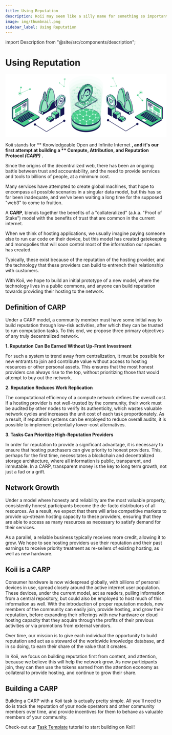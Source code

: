 ```yaml
---
title: Using Reputation
description: Koii may seem like a silly name for something so important, but it stands for Knowledgeable Open and Infinite Internet, and it's our first attempt at building a CARP.
image: img/thumbnail.png
sidebar_label: Using Reputation
---
```


import Description from "@site/src/components/description";

# Using Reputation

![banner](./img/Using%20Reputation.svg)

Koii stands for
** Knowledgeable Open and Infinite Internet **, and it's our first attempt at
building a ** Compute, Attribution, and Reputation Protocol _(CARP)_** .

Since the origins of the decentralized web, there has been an ongoing battle between trust and accountability, and the need to provide services and tools to billions of people, at a minimum cost.

Many services have attempted to create global machines, that hope to encompass all possible scenarios in a singular data model, but this has so far been inadequate, and we've been waiting a long time for the supposed "web3" to come to fruition.&#x20;

A **CARP**, blends together the benefits of a "collateralized" (a.k.a. "Proof of Stake") model with the benefits of trust that are common in the current internet.

When we think of hosting applications, we usually imagine paying someone else to run our code on their device, but this model has created gatekeeping and monopolies that will soon control most of the information our species has created.

Typically, these exist because of the reputation of the hosting provider, and the technology that these providers can build to entrench their relationship with customers.

With Koii, we hope to build an initial prototype of a new model, where the technology lives in a public commons, and anyone can build reputation towards providing their hosting to the network.&#x20;

## Definition of CARP

Under a CARP model, a community member must have some initial way to build reputation through low-risk activities, after which they can be trusted to run computation tasks. To this end, we propose three primary objectives of any truly decentralized network.

**1. Reputation Can Be Earned Without Up-Front Investment**

For such a system to trend away from centralization, it must be possible for new entrants to join and contribute value without access to hosting resources or other personal assets. This ensures that the most honest providers can always rise to the top, without prioritizing those that would attempt to buy out the network.

**2. Reputation Reduces Work Replication**

The computational efficiency of a compute network defines the overall cost. If a hosting provider is not well-trusted by the community, their work must be audited by other nodes to verify its authenticity, which wastes valuable network cycles and increases the unit cost of each task proportionately. As a result, if reputation systems can be employed to reduce overall audits, it is possible to implement potentially lower-cost alternatives.

**3. Tasks Can Prioritize High-Reputation Providers**

In order for reputation to provide a significant advantage, it is necessary to ensure that hosting purchasers can give priority to honest providers. This, perhaps for the first time, necessitates a blockchain and decentralized storage architecture, where all information is public, transparent, and immutable. In a CARP, transparent money is the key to long term growth, not just a fad or a grift.&#x20;

## Network Growth

Under a model where honesty and reliability are the most valuable property, consistently honest participants become the de-facto distributors of all resources. As a result, we expect that there will arise competitive markets to provide up-stream hosting capacity to these providers, ensuring that they are able to access as many resources as necessary to satisfy demand for their services.&#x20;

As a parallel, a reliable business typically receives more credit, allowing it to grow. We hope to see hosting providers use their reputation and their past earnings to receive priority treatment as re-sellers of existing hosting, as well as new hardware.&#x20;

## Koii is a CARP

Consumer hardware is now widespread globally, with billions of personal devices in use, spread closely around the active internet user population. These devices, under the current model, act as readers, pulling information from a central repository, but could also be employed to host much of this information as well. With the introduction of proper reputation models, new members of the community can easily join, provide hosting, and grow their reputation, before expanding their offerings with new hardware or cloud hosting capacity that they acquire through the profits of their previous activities or via promotions from external vendors.&#x20;

Over time, our mission is to give each individual the opportunity to build reputation and act as a steward of the worldwide knowledge database, and in so doing, to earn their share of the value that it creates.&#x20;

In Koii, we focus on building reputation first from content, and attention, because we believe this will help the network grow. As new participants join, they can then use the tokens earned from the attention economy as collateral to provide hosting, and continue to grow their share.&#x20;

## Building a CARP

Building a CARP with a Koii task is actually pretty simple. All you'll need to do is track the reputation of your node operators and other community members over time, and provide incentives for them to behave as valuable members of your community.&#x20;

Check-out our [Task Template](/develop/write-a-koii-task/task-development-guide/task-structure/) tutorial to start building on Koii!
